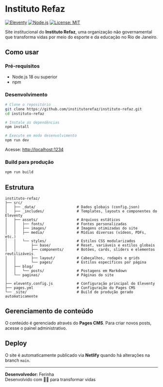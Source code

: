 # Instituto Refaz

[![Eleventy](https://img.shields.io/badge/v3.1.2-000000?style=flat&logo=eleventy&logoColor=white&label=Eleventy&labelColor=000000&color=%23ffffff)](https://www.11ty.dev/) 
[![Node.js](https://img.shields.io/badge/v22.18.0-000000?style=flat&logo=node.js&logoColor=white&label=Node.js&labelColor=069c0e&color=%23ffffff)](https://nodejs.org/) 
[![License: MIT](https://badgen.net/#static/license/MIT/orange)](https://opensource.org/licenses/MIT) 

Site institucional do **Instituto Refaz**, uma organização não governamental que transforma vidas por meio do esporte e da educação no Rio de Janeiro.

## Como usar

### Pré-requisitos
- Node.js 18 ou superior
- npm

### Desenvolvimento
```bash
# Clone o repositório
git clone https://github.com/institutorefaz/instituto-refaz.git
cd instituto-refaz

# Instale as dependências
npm install

# Execute em modo desenvolvimento
npm run dev
```
Acesse: [http://localhost:1234](http://localhost:1234)

### Build para produção
```bash
npm run build
```

## Estrutura

```
instituto-refaz/
├── src/
│   ├── _data/                   # Dados globais (config.json)
│   ├── _includes/               # Templates, layouts e componentes do Eleventy
│   ├── assets/                  # Arquivos estáticos
│   │   ├── fonts/               # Fontes personalizadas
│   │   ├── images/              # Imagens otimizadas do site
│   │   ├── media/               # Mídias diversas (vídeos, PDFs, etc.)
│   │   └── styles/              # Estilos CSS modularizados
│   │       ├── base/            # Reset, variáveis e estilos globais
│   │       ├── components/      # Botões, cards, sliders e elementos reutilizáveis
│   │       ├── layout/          # Cabeçalhos, rodapés e grids
│   │       └── pages/           # Estilos específicos por página
│   ├── blog/
│   │   └── posts/               # Postagens em Markdown
│   └── paginas/                 # Páginas do site 
│
├── eleventy.config.js           # Configuração principal do Eleventy
├── pages.yml                    # Configuração do Pages CMS
└── _site/                       # Build de produção gerado automaticamente
```

## Gerenciamento de conteúdo

O conteúdo é gerenciado através do **Pages CMS**. Para criar novos posts, acesse o painel administrativo.

## Deploy

O site é automaticamente publicado via **Netlify** quando há alterações na branch `main`.

---

**Desenvolvedor:** Ferinha  
Desenvolvido com 🤞🏻 para transformar vidas